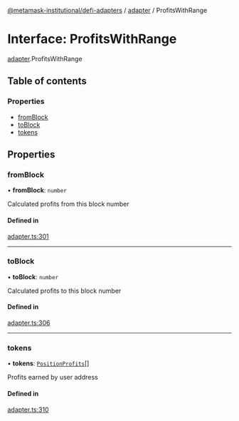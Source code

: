 [@metamask-institutional/defi-adapters](../README.md) / [adapter](../modules/adapter.md) / ProfitsWithRange

# Interface: ProfitsWithRange

[adapter](../modules/adapter.md).ProfitsWithRange

## Table of contents

### Properties

- [fromBlock](adapter.ProfitsWithRange.md#fromblock)
- [toBlock](adapter.ProfitsWithRange.md#toblock)
- [tokens](adapter.ProfitsWithRange.md#tokens)

## Properties

### fromBlock

• **fromBlock**: `number`

Calculated profits from this block number

#### Defined in

[adapter.ts:301](https://github.com/consensys-vertical-apps/mmi-defi-adapters/blob/main/src/types/adapter.ts#L301)

___

### toBlock

• **toBlock**: `number`

Calculated profits to this block number

#### Defined in

[adapter.ts:306](https://github.com/consensys-vertical-apps/mmi-defi-adapters/blob/main/src/types/adapter.ts#L306)

___

### tokens

• **tokens**: [`PositionProfits`](adapter.PositionProfits.md)[]

Profits earned by user address

#### Defined in

[adapter.ts:310](https://github.com/consensys-vertical-apps/mmi-defi-adapters/blob/main/src/types/adapter.ts#L310)
